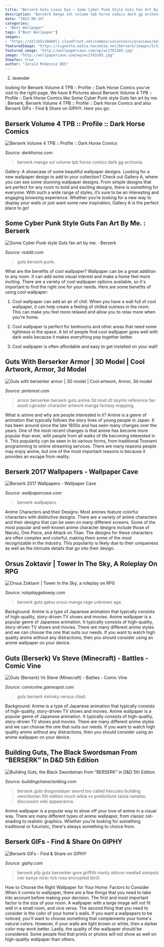 ```yaml
---
title: "Berserk Guts Loses Eye ~ Some Cyber Punk Style Guts Fan Art By Me. : Berserk"
description: "Berserk manga vol volume tpb horse comics dark gg archonia"
date: "2022-08-14"
categories:
- "Best Wallpaper"
tags: ["Best Wallpaper"]
images:
- "https://d2lzb5v10mb0lj.cloudfront.net/common/salestools/previews/berserk4/berserk4p1.jpg"
featuredImage: "https://vignette.wikia.nocookie.net/berserk/images/5/51/Berserk_v1_p190.png/revision/latest/scale-to-width-down/157?cb=20161009225124"
featured_image: "http://wallpapercave.com/wp/wc1783105.jpg"
image: "http://wallpapercave.com/wp/wc1783105.jpg"
ShowToc: true
author: "Jerald McKenzie DDS"
---
```



2. lavender 

	

		
looking for Berserk Volume 4 TPB :: Profile :: Dark Horse Comics you've visit to the right page. We have 8 Pictures about Berserk Volume 4 TPB :: Profile :: Dark Horse Comics like Some Cyber Punk style Guts fan art by me. : Berserk, Berserk Volume 4 TPB :: Profile :: Dark Horse Comics and also Berserk GIFs - Find &amp; Share on GIPHY. Here you go:
		
    
## Berserk Volume 4 TPB :: Profile :: Dark Horse Comics

<img loading=lazy src="https://d2lzb5v10mb0lj.cloudfront.net/common/salestools/previews/berserk4/berserk4p1.jpg" onerror="this.onerror=null;this.src='https://tse4.mm.bing.net/th?id=OIP.95yFk3FKMImwVc0hieXdoAHaLH&amp;pid=15.1';" alt="Berserk Volume 4 TPB :: Profile :: Dark Horse Comics">

_Source: darkhorse.com_

>berserk manga vol volume tpb horse comics dark gg archonia. 

	

Gallery: A showcase of some beautiful wallpaper designs.
Looking for a new wallpaper design to add to your collection? Check out Gallery A, where you can see some stunning wallpaper designs. From simple designs that are perfect for any room to bold and exciting designs, there is something for everyone. With such a wide range of styles, it’s sure to be an interesting and engaging browsing experience. Whether you’re looking for a new way to display your walls or just want some new inspiration, Gallery A is the perfect place to go!





	
	
    
## Some Cyber Punk Style Guts Fan Art By Me. : Berserk

<img loading=lazy src="https://preview.redd.it/livk9vfaj7461.jpg?auto=webp&amp;s=6db84ddde0d6bab6940950232e1d943900daf2c6" onerror="this.onerror=null;this.src='https://tse2.mm.bing.net/th?id=OIP.vG4YUrOVt6-k9uX_NlqdyQHaHb&amp;pid=15.1';" alt="Some Cyber Punk style Guts fan art by me. : Berserk">

_Source: reddit.com_

>guts berserk punk. 

	

What are the benefits of cool wallpaper?
Wallpaper can be a great addition to any room. It can add some visual interest and make a home feel more inviting. There are a variety of cool wallpaper options available, so it's important to find the right one for your needs. Here are some benefits of using cool wallpaper: 
1. Cool wallpaper can add an air of chill. When you have a wall full of cool wallpaper, it can help create a feeling of chilled outness in the room. This can make you feel more relaxed and allow you to relax more when you're home. 

2. Cool wallpaper is perfect for bedrooms and other areas that need some lightness in the space. A lot of people find cool wallpaper goes well with dark walls because it makes everything pop together better. 

3. Cool wallpaper is often affordable and easy to get installed on your wall!

    
## Guts With Berserker Armor | 3D Model | Cool Artwork, Armor, 3d Model

<img loading=lazy src="https://i.pinimg.com/originals/0c/3b/f3/0c3bf3588fc6087d889ac2b4e227d383.jpg" onerror="this.onerror=null;this.src='https://tse1.mm.bing.net/th?id=OIP.Y7CjAa6F7xzvCtfLXJj-TQHaEK&amp;pid=15.1';" alt="Guts with berserker armor | 3D model | Cool artwork, Armor, 3d model">

_Source: pinterest.com_

>armor berserker berserk guts anime 3d mod stl skyrim reference fan asset cgtrader character artwork manga fantasy mapping. 

	

What is anime and why are people interested in it?
Anime is a genre of animation that typically follows the story lines of young people in Japan. It has been around since the late 1800s and has seen many changes over the years. One of the most recent changes is that anime has become more popular than ever, with people from all walks of life becoming interested in it. This popularity can be seen in its various forms, from traditional Toonami programming to online streaming services. There are many reasons people may enjoy anime, but one of the most important reasons is because it provides an escape from reality.

    
## Berserk 2017 Wallpapers - Wallpaper Cave

<img loading=lazy src="http://wallpapercave.com/wp/wc1783105.jpg" onerror="this.onerror=null;this.src='https://tse1.mm.bing.net/th?id=OIP.HLXWEoZuRm9LySTgd-nIiQHaK3&amp;pid=15.1';" alt="Berserk 2017 Wallpapers - Wallpaper Cave">

_Source: wallpapercave.com_

>berserk wallpapers. 

	

Anime Characters and their Designs: Most animes feature colorful characters with distinctive designs.
There are a variety of anime characters and their designs that can be seen on many different screens. Some of the most popular and well-known anime character designs include those of Naruto, One Piece, and Attack on Titan. The designs for these characters are often complex and colorful, making them some of the most recognizable in the industry. This popularity is likely due to their uniqueness as well as the intricate details that go into their design.

    
## Orsus Zoktavir | Tower In The Sky, A Roleplay On RPG

<img loading=lazy src="http://th00.deviantart.net/fs71/PRE/i/2012/047/c/2/gatsu_guts_berserk_by_lalykiasca-d4pwe8b.jpg" onerror="this.onerror=null;this.src='https://tse3.mm.bing.net/th?id=OIP.Z-zLqhVKsnZ177GuNXiYfAHaJ8&amp;pid=15.1';" alt="Orsus Zoktavir | Tower In the Sky, a roleplay on RPG">

_Source: roleplaygateway.com_

>berserk guts gatsu orsus manga rage unknown age. 

	

Background: Anime is a type of Japanese animation that typically consists of high-quality, story-driven TV shows and movies.
Anime wallpaper is a popular genre of Japanese animation. It typically consists of high-quality, story-driven TV shows and movies. There are many different anime styles and we can choose the one that suits our needs. If you want to watch high quality anime without any distractions, then you should consider using an anime wallpaper on your device.

    
## Guts (Berserk) Vs Steve (Minecraft) - Battles - Comic Vine

<img loading=lazy src="https://comicvine.gamespot.com/a/uploads/original/11145/111458531/8051300-0962051812-z3q1g.jpg" onerror="this.onerror=null;this.src='https://tse4.mm.bing.net/th?id=OIP.NAVXs-oK8nXSoQDFYyLJHQHaKc&amp;pid=15.1';" alt="Guts (Berserk) Vs Steve (Minecraft) - Battles - Comic Vine">

_Source: comicvine.gamespot.com_

>guts berserk minisky versus chad. 

	

Background: Anime is a type of Japanese animation that typically consists of high-quality, story-driven TV shows and movies.
Anime wallpaper is a popular genre of Japanese animation. It typically consists of high-quality, story-driven TV shows and movies. There are many different anime styles and we can choose the one that suits our needs. If you want to watch high quality anime without any distractions, then you should consider using an anime wallpaper on your device.

    
## Building Guts, The Black Swordsman From “BERSERK” In D&amp;D 5th Edition

<img loading=lazy src="https://vignette.wikia.nocookie.net/berserk/images/5/51/Berserk_v1_p190.png/revision/latest/scale-to-width-down/157?cb=20161009225124" onerror="this.onerror=null;this.src='https://tse1.mm.bing.net/th?id=OIP.eaYy2FxwjX2p3ku3hoao6QAAAA&amp;pid=15.1';" alt="Building Guts, the Black Swordsman from “BERSERK” in D&amp;D 5th Edition">

_Source: buildingcharacterblog.com_

>berserk guts dragonslayer sword too called hercules building swordsman 5th edition much wikia vs predictions taizai nanatsu discussion wiki appearance. 

	

Anime wallpaper is a popular way to show off your love of anime in a visual way. There are many different types of anime wallpaper, from classic cel-shading to realistic graphics. Whether you're looking for something traditional or futuristic, there's always something to choice from.

    
## Berserk GIFs - Find &amp; Share On GIPHY

<img loading=lazy src="https://media1.giphy.com/media/p4w0AMZJa2EtG/giphy.gif" onerror="this.onerror=null;this.src='https://tse1.mm.bing.net/th?id=OIP.0LCfhv2ZLz133QRqTjmnYQHaFi&amp;pid=15.1';" alt="Berserk GIFs - Find &amp; Share on GIPHY">

_Source: giphy.com_

>berserk pfp guts berserker gore griffith manly obtuvo media4 sinopsis iver kanye nicki rick ross encrypted tbn0. 

	

How to Choose the Right Wallpaper for Your Home: Factors to Consider
When it comes to wallpaper, there are a few things that you need to take into account before making your decision. The first and most important factor is the size of your room. A wallpaper with a large image will not fit well in a small room, and vice versa. 
The second thing that you need to consider is the color of your home's walls. If you want a wallpapers to be noticed, you'll want to choose something that complements your home's natural colors. However, if your walls are light brown or white, then a darker color may work better. 
Lastly, the quality of the wallpaper should be considered. Some people find that prints or photos will not show as well on high-quality wallpaper than others.


